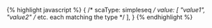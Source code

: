 {% highlight javascript %}
{
    /* scaType: simpleseq */
    value: [
        "value1",
        "value2"
        /* etc. each matching the type */
    ],
}
{% endhighlight %}